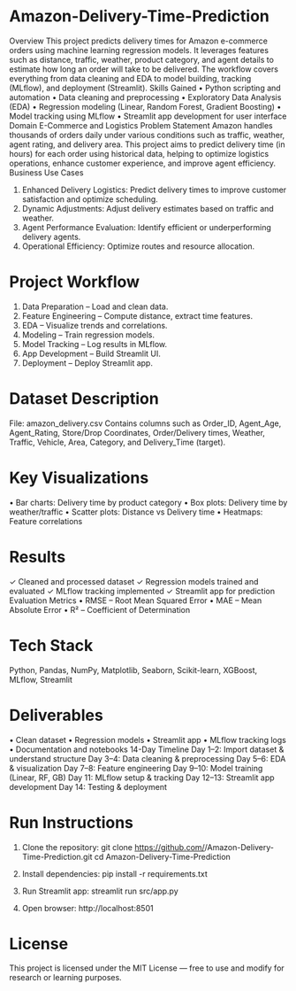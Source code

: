 # Amazon-Delivery-Time-Prediction

Overview
This project predicts delivery times for Amazon e-commerce orders using machine learning regression models. It leverages features such as distance, traffic, weather, product category, and agent details to estimate how long an order will take to be delivered. The workflow covers everything from data cleaning and EDA to model building, tracking (MLflow), and deployment (Streamlit).
Skills Gained
• Python scripting and automation
• Data cleaning and preprocessing
• Exploratory Data Analysis (EDA)
• Regression modeling (Linear, Random Forest, Gradient Boosting)
• Model tracking using MLflow
• Streamlit app development for user interface
Domain
E-Commerce and Logistics
Problem Statement
Amazon handles thousands of orders daily under various conditions such as traffic, weather, agent rating, and delivery area. This project aims to predict delivery time (in hours) for each order using historical data, helping to optimize logistics operations, enhance customer experience, and improve agent efficiency.
Business Use Cases
1. Enhanced Delivery Logistics: Predict delivery times to improve customer satisfaction and optimize scheduling.
2. Dynamic Adjustments: Adjust delivery estimates based on traffic and weather.
3. Agent Performance Evaluation: Identify efficient or underperforming delivery agents.
4. Operational Efficiency: Optimize routes and resource allocation.

# Project Workflow
1. Data Preparation – Load and clean data.
2. Feature Engineering – Compute distance, extract time features.
3. EDA – Visualize trends and correlations.
4. Modeling – Train regression models.
5. Model Tracking – Log results in MLflow.
6. App Development – Build Streamlit UI.
7. Deployment – Deploy Streamlit app.
   
# Dataset Description
File: amazon_delivery.csv
Contains columns such as Order_ID, Agent_Age, Agent_Rating, Store/Drop Coordinates, Order/Delivery times, Weather, Traffic, Vehicle, Area, Category, and Delivery_Time (target).
# Key Visualizations
• Bar charts: Delivery time by product category
• Box plots: Delivery time by weather/traffic
• Scatter plots: Distance vs Delivery time
• Heatmaps: Feature correlations
# Results
✓ Cleaned and processed dataset
✓ Regression models trained and evaluated
✓ MLflow tracking implemented
✓ Streamlit app for prediction
Evaluation Metrics
• RMSE – Root Mean Squared Error
• MAE – Mean Absolute Error
• R² – Coefficient of Determination
# Tech Stack
Python, Pandas, NumPy, Matplotlib, Seaborn, Scikit-learn, XGBoost, MLflow, Streamlit
# Deliverables
• Clean dataset
• Regression models
• Streamlit app
• MLflow tracking logs
• Documentation and notebooks
14-Day Timeline
Day 1–2: Import dataset & understand structure
Day 3–4: Data cleaning & preprocessing
Day 5–6: EDA & visualization
Day 7–8: Feature engineering
Day 9–10: Model training (Linear, RF, GB)
Day 11: MLflow setup & tracking
Day 12–13: Streamlit app development
Day 14: Testing & deployment
# Run Instructions
1. Clone the repository:
   git clone https://github.com/<your-username>/Amazon-Delivery-Time-Prediction.git
   cd Amazon-Delivery-Time-Prediction

2. Install dependencies:
   pip install -r requirements.txt

3. Run Streamlit app:
   streamlit run src/app.py

4. Open browser:
   http://localhost:8501
# License
This project is licensed under the MIT License — free to use and modify for research or learning purposes.
